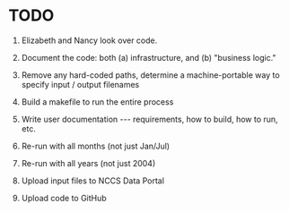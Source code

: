 
TODO
====

1. Elizabeth and Nancy look over code.

2. Document the code: both (a) infrastructure, and (b) "business logic."

3. Remove any hard-coded paths, determine a machine-portable way to specify input / output filenames

4. Build a makefile to run the entire process

5. Write user documentation --- requirements, how to build, how to run, etc.

6. Re-run with all months (not just Jan/Jul)

7. Re-run with all years (not just 2004)

8. Upload input files to NCCS Data Portal

9. Upload code to GitHub
